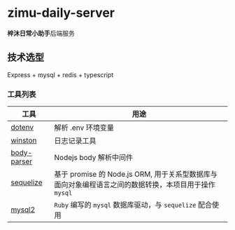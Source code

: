 # zimu-daily-server

**梓沐日常小助手**后端服务

## 技术选型

Express + mysql + redis + typescript

### 工具列表

| 工具 | 用途 |
| --- | --- |
| [dotenv](https://github.com/motdotla/dotenv) | 解析 .env 环境变量 |
| [winston](https://github.com/winstonjs/winston) | 日志记录工具 |
| [body-parser](https://github.com/expressjs/body-parser) | Nodejs body 解析中间件 |
| [sequelize](https://github.com/sequelize/sequelize) | 基于 promise 的 Node.js ORM, 用于关系型数据库与面向对象编程语言之间的数据转换，本项目用于操作 `mysql` |
| [mysql2](https://github.com/brianmario/mysql2) | `Ruby` 编写的 `mysql` 数据库驱动，与 `sequelize` 配合使用 |
